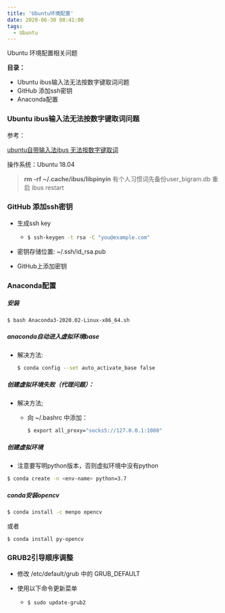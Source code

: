 ```yaml
---
title: 'Ubuntu环境配置'
date: 2020-06-30 08:41:00
tags:
  - Ubuntu
---
```




Ubuntu 环境配置相关问题



**目录：**

- Ubuntu ibus输入法无法按数字键取词问题
- GitHub 添加ssh密钥
- Anaconda配置



### Ubuntu ibus输入法无法按数字键取词问题



参考：

[ubuntu自带输入法ibus 无法按数字键取词](https://blog.csdn.net/chen_minghui/article/details/80690821)



操作系统：Ubuntu 18.04



>**rm -rf ~/.cache/ibus/libpinyin** 
>有个人习惯词先备份user_bigram.db 
>重启 ibus restart





### GitHub 添加ssh密钥

- 生成ssh key

  - ```bash
    $ ssh-keygen -t rsa -C "you@example.com"
    ```

- 密钥存储位置: ~/.ssh/id_rsa.pub

- GitHub上添加密钥



### Anaconda配置



##### 安装

```bash
$ bash Anaconda3-2020.02-Linux-x86_64.sh
```



##### anaconda自动进入虚拟环境base

- 解决方法:

  ```bash
  $ conda config --set auto_activate_base false
  ```



##### 创建虚拟环境失败（代理问题）：

- 解决方法;

  - 向 ~/.bashrc 中添加：

    ```bash
    $ export all_proxy="socks5://127.0.0.1:1080"
    ```

    

    

##### 创建虚拟环境

- 注意要写明python版本，否则虚拟环境中没有python

```bash
$ conda create -n <env-name> python=3.7
```



##### conda安装opencv

```bash
$ conda install -c menpo opencv
```

或者

```
$ conda install py-opencv
```



### GRUB2引导顺序调整

- 修改 /etc/default/grub 中的 GRUB_DEFAULT

- 使用以下命令更新菜单

  - ```bash
    $ sudo update-grub2
    ```



